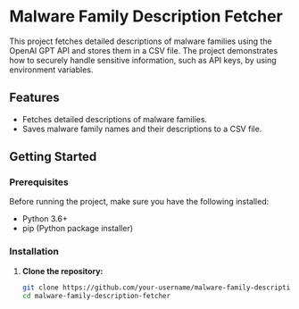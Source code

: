 # Malware Family Description Fetcher

This project fetches detailed descriptions of malware families using the OpenAI GPT API and stores them in a CSV file. The project demonstrates how to securely handle sensitive information, such as API keys, by using environment variables.

## Features
- Fetches detailed descriptions of malware families.
- Saves malware family names and their descriptions to a CSV file.

## Getting Started

### Prerequisites

Before running the project, make sure you have the following installed:

- Python 3.6+
- pip (Python package installer)

### Installation

1. **Clone the repository:**

   ```bash
   git clone https://github.com/your-username/malware-family-description-fetcher.git
   cd malware-family-description-fetcher
